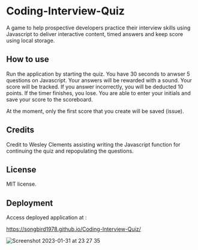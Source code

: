 # Coding-Interview-Quiz
A game to help prospective developers practice their interview skills using Javascript to deliver interactive content, timed answers and keep score using local storage. 

## How to use 

Run the application by starting the quiz. You have 30 seconds to anwser 5 questions on Javascript. Your answers will be rewarded with a sound. Your score will be tracked. If you answer incorrectly, you will be deducted 10 points. If the timer finishes, you lose. You are able to enter your initials and save your score to the scoreboard. 

At the moment, only the first score that you create will be saved (issue). 

## Credits 

Credit to Wesley Clements assisting writing the Javascript function for continuing the quiz and repopulating the questions. 

## License

MIT license. 

## Deployment 

Access deployed application at :

https://songbird1978.github.io/Coding-Interview-Quiz/


![Screenshot 2023-01-31 at 23 27 35](https://user-images.githubusercontent.com/118288349/215909678-797f43c7-613f-466a-b9a8-f0f299dea562.jpg)


